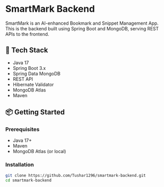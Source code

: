 # SmartMark Backend

SmartMark is an AI-enhanced Bookmark and Snippet Management App.  
This is the backend built using Spring Boot and MongoDB, serving REST APIs to the frontend.

## 🚀 Tech Stack
- Java 17
- Spring Boot 3.x
- Spring Data MongoDB
- REST API
- Hibernate Validator
- MongoDB Atlas
- Maven

## 📦 Getting Started

### Prerequisites
- Java 17+
- Maven
- MongoDB Atlas (or local)

### Installation
```bash
git clone https://github.com/Tushar1296/smartmark-backend.git
cd smartmark-backend

